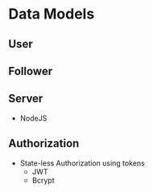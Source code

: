 # Data Models 


## User 



## Follower 




## Server 

* NodeJS 

## Authorization 
* State-less Authorization using tokens 
    * JWT 
    * Bcrypt 


